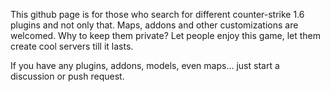This github page is for those who search for different counter-strike 1.6 plugins and not only that. Maps, addons and other customizations are welcomed. Why to keep them private? Let people enjoy this game, let them create cool servers till it lasts.

If you have any plugins, addons, models, even maps... just start a discussion or push request.
